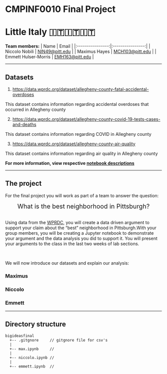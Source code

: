 # CMPINF0010 Final Project

# Little Italy 🇮🇹🇮🇹🇮🇹

**Team members:**
| Name         | Email     |
|:----------------:|:----------------:|
| Niccolo Nobili       | NIN49@pitt.edu  |
| Maximus Hayes        | MCH103@pitt.edu |
| Emmett Hulser-Morris | EMH163@pitt.edu |

---

## Datasets

1. https://data.wprdc.org/dataset/allegheny-county-fatal-accidental-overdoses

  This dataset contains information regarding accidental overdoses that occurred in Allegheny county
 
2. https://data.wprdc.org/dataset/allegheny-county-covid-19-tests-cases-and-deaths

  This dataset contains information regarding COVID in Allegheny county

3. https://data.wprdc.org/dataset/allegheny-county-air-quality

  This dataset contains information regarding air quality in Allegheny county

**For more information, view respective [notebook descriptions](#emmett)**

---

## The project

For the final project you will work as part of a team to answer the question:

<div align='center' style='font-size:20px;'><italic>What is the best neighborhood in Pittsburgh?</italic></div>
<br />

Using data from the [WPRDC](http://www.wprdc.org), you will create a data driven argument to support your claim about the “best” neighborhood in Pittsburgh.With your group members, you will be creating a Jupyter notebook to demonstrate your argument and the data analysis you did to support it. You will present your arguments to the class in the last two weeks of lab sections.

<br />

We will now introduce our datasets and explain our analysis:

### Maximus

### Niccolo

### Emmett

---

## Directory structure

```
bigideasfinal
  +-- .gitgnore     // gitgnore file for csv's
  |
  +-- max.ipynb     // 
  |
  +-- niccolo.ipynb //
  |
  +-- emmett.ipynb  //
```